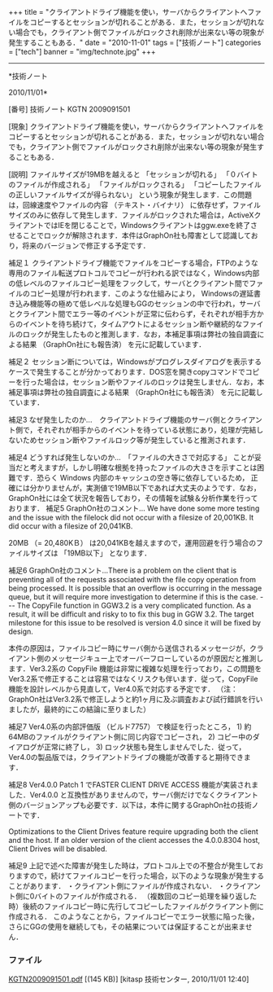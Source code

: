 ﻿+++
title = "クライアントドライブ機能を使い，サーバからクライアントへファイルをコピーするとセッションが切れることがある．また，セッションが切れない場合でも，クライアント側でファイルがロックされ削除が出来ない等の現象が発生することもある．"
date = "2010-11-01"
tags = ["技術ノート"]
categories = ["tech"]
banner = "img/technote.jpg"
+++

-----------------------------------------------------------------------------------------------------------------------------

*技術ノート

2010/11/01*


[番号]
技術ノート KGTN 2009091501

[現象]
クライアントドライブ機能を使い，サーバからクライアントへファイルをコピーするとセッションが切れることがある．また，セッションが切れない場合でも，クライアント側でファイルがロックされ削除が出来ない等の現象が発生することもある．

[説明]
ファイルサイズが19MBを越えると 「セッションが切れる」
「０バイトのファイルが作成される」 「ファイルがロックされる」
「コピーしたファイルの正しいファイルサイズが得られない」
という現象が発生します．この問題は，回線速度やファイルの内容
（テキスト・バイナリ）
に依存せず，ファイルサイズのみに依存して発生します．ファイルがロックされた場合は，ActiveXクライアントではIEを閉じることで，Windowsクライアントはggw.exeを終了させることでロックが解除されます．本件はGraphOn社も障害として認識しており，将来のバージョンで修正する予定です．

補足１
クライアントドライブ機能でファイルをコピーする場合，FTPのような専用のファイル転送プロトコルでコピーが行われる訳ではなく，Windows内部の低レベルのファイルコピー処理をフックして，サーバとクライアント間でファイルのコピー処理が行われます．このような仕組みにより，
Windowsの遅延書き込み機能等の極めて低レベルな処理もGGのセッションの中で行われ，サーバとクライアント間でエラー等のイベントが正常に伝わらず，それぞれが相手方からのイベントを待ち続けて，タイムアウトによるセッション断や継続的なファイルのロックが発生したものと推測します．なお，本補足事項は弊社の独自調査による結果
（GraphOn社にも報告済） を元に記載しています．

補足２
セッション断については，Windowsがプログレスダイアログを表示するケースで発生することが分かっております．DOS窓を開きcopyコマンドでコピーを行った場合は，セッション断やファイルのロックは発生しません．なお，本補足事項は弊社の独自調査による結果
（GraphOn社にも報告済） を元に記載しています．

補足3
なぜ発生したのか...　クライアントドライブ機能のサーバ側とクライアント側で，それぞれが相手からのイベントを待っている状態にあり，処理が完結しないためセッション断やファイルロック等が発生していると推測されます．

補足4
どうすれば発生しないのか...　「ファイルの大きさで対応する」
ことが妥当だと考えますが，しかし明確な根拠を持ったファイルの大きさを示すことは困難です．恐らく
Windows 内部のキャッシュの空き等に依存しているため，
正確には分かりませんが，実測値で19MB以下であれば大丈夫のようです．なお，GraphOn社には全て状況を報告しており，その情報を試験＆分析作業を行っております．
補足5
GraphOn社のコメント... We have done some more testing and the issue with
the filelock did not occur with a filesize of 20,001KB. It did occur
with a filesize of 20,041KB.

20MB （= 20,480KＢ）
は20,041KBを越えますので，運用回避を行う場合のファイルサイズは
「19MB以下」 となります．

補足6
GraphOn社のコメント...There is a problem on the client that is
preventing all of the requests associated with the file copy operation
from being processed. It is possible that an overflow is occurring in
the message queue, but it will require more investigation to determine
if this is the case. --- The CopyFile function in GGW3.2 is a very
complicated function. As a result, it will be difficult and risky to to
fix this bug in GGW 3.2. The target milestone for this issue to be
resolved is version 4.0 since it will be fixed by design.

本件の原因は，ファイルコピー時にサーバ側から送信されるメッセージが，クライアント側のメッセージキュー上でオーバーフローしているのが原因だと推測します．Ver3.2系の
CopyFile
機能は非常に複雑な処理を行っており，この問題をVer3.2系で修正することは容易ではなくリスクも伴います．従って，CopyFile
機能を設計レベルから見直して，Ver4.0系で対応する予定です． （注：
GraphOn社はVer3.2系で修正しようと約1ヶ月に及ぶ調査および試行錯誤を行いましたが，最終的にこの結論に至りました）

補足7
Ver4.0系の内部評価版 （ビルド7757） で検証を行ったところ， 1)
約64MBのファイルがクライアント側に同じ内容でコピーされ， 2)
コピー中のダイアログが正常に終了し， 3)
ロック状態も発生しませんでした．従って，Ver4.0の製品版では，クライアントドライブの機能が改善すると期待できます．

補足8
Ver4.0.0 Patch 1 でFASTER CLIENT DRIVE ACCESS
機能が実装されました．Ver4.0.0
と互換性がありませんので，サーバ側だけでなくクライアント側のバージョンアップも必要です．以下は，本件に関するGraphOn社の技術ノートです．

Optimizations to the Client Drives feature require upgrading both the
client and the host. If an older version of the client accesses the
4.0.0.8304 host, Client Drives will be disabled.

補足9
上記で述べた障害が発生した時は，プロトコル上での不整合が発生しておりますので，続けてファイルコピーを行った場合，以下のような現象が発生することがあります．
・クライアント側にファイルが作成されない．
・クライアント側に0バイトのファイルが作成される．
（複数回のコピー処理を繰り返した時）後続のファイルコピー時に先行してコピーしたファイルがクライアント側に作成される．
このようなことから，ファイルコピーでエラー状態に陥った後，さらにGGの使用を継続しても，その結果については保証することが出来ません．


### ファイル

 
 


[KGTN2009091501.pdf](http://techreport.kitasp.net/attachments/download/28/KGTN2009091501.pdf)
 [(145 KB)] [kitasp 技術センター, 2010/11/01
12:40]


 


 

